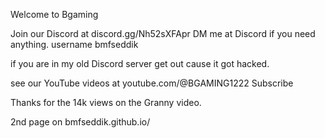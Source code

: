 Welcome to Bgaming

Join our Discord at discord.gg/Nh52sXFApr
DM me at Discord if you need anything. username bmfseddik

if you are in my old Discord server get out cause it got hacked.

see our YouTube videos at youtube.com/@BGAMING1222
Subscribe

Thanks for the 14k views on the Granny video.

2nd page on bmfseddik.github.io/
